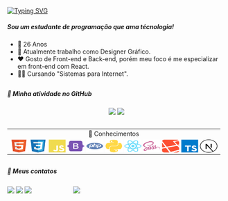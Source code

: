 [![Typing SVG](https://readme-typing-svg.herokuapp.com/?lines=<Hello+World+/>&size=64&height=100&width=1920&center=true&color=61D9FA)](https://git.io/typing-svg)

##### Sou um estudante de programação que ama técnologia!

- 🎂 26 Anos
- 💼 Atualmente trabalho como Designer Gráfico.
- ❤️ Gosto de Front-end e Back-end, porém meu foco é me especializar em front-end com React.
- 👨‍🎓 Cursando "Sistemas para Internet".

<div>

##

##### 🤖 Minha atividade no GitHub
  
<div style="display: inline_block;" align="center">
  <img height="160em" src="https://github-readme-streak-stats.herokuapp.com/?user=heloriel&hide_border=true&theme=react" />
  <img height="161em" src="https://github-readme-stats.vercel.app/api/top-langs/?username=heloriel&layout=compact&langs_count=7&theme=react&border_radius=4&hide_border=true"/>
</div>
 
 ##
  
 ##### 
 
 <div align="center">
   <table>
     <tr>
       <td align="center">🧠 Conhecimentos</td>
     </tr>
     <tr>
       <td align="center">
         <img align="center" title="HTML5" alt="HTML" height="30" width="40" src="https://raw.githubusercontent.com/devicons/devicon/master/icons/html5/html5-original.svg">
         <img align="center"  title="CSS3" alt="CSS" height="30" width="40" src="https://raw.githubusercontent.com/devicons/devicon/master/icons/css3/css3-original.svg">
         <img align="center"  title="Javascript (Estudando)" alt="Js" height="30" width="40" src="https://raw.githubusercontent.com/devicons/devicon/master/icons/javascript/javascript-plain.svg">
         <img align="center" title="Bootstrap" alt="Bootstrap" height="30" width="40" src="https://raw.githubusercontent.com/devicons/devicon/master/icons/bootstrap/bootstrap-plain.svg">
         <img align="center" title="PHP" alt="PHP" height="30" width="40" src="https://raw.githubusercontent.com/devicons/devicon/master/icons/php/php-plain.svg">
         <img align="center" title="Python (Básico)" alt="Python" height="30" width="40" src="https://raw.githubusercontent.com/devicons/devicon/master/icons/python/python-plain.svg">     
        <img align="center" title="React (Básico)" alt="React" height="30" width="40" src="https://raw.githubusercontent.com/devicons/devicon/master/icons/react/react-original.svg">
       <img align="center" title="Sass" alt="Sass" height="30" width="40" src="https://raw.githubusercontent.com/devicons/devicon/master/icons/sass/sass-original.svg">
         <img align="center" title="Laravel 8 (Básico)" alt="Laravel 8" height="30" width="40" src="https://raw.githubusercontent.com/devicons/devicon/master/icons/laravel/laravel-plain.svg">
         <img align="center" title="TypeScript (Estudando)" alt="TypeScript" height="30" width="40" src="https://raw.githubusercontent.com/devicons/devicon/master/icons/typescript/typescript-plain.svg">
         <img align="center" title="NextJS (Estudando)" alt="NextJS" height="30" width="40" src="https://raw.githubusercontent.com/devicons/devicon/master/icons/nextjs/nextjs-line.svg">
       </td>
    </tr>
   </table>
  </div>
 
 ##
 
  ##### 💬 Meus contatos
  
  <div>
    <a href="https://www.linkedin.com/in/matheus-andrade-ba2b16226/" target="_blank"><img src="https://img.shields.io/badge/-LinkedIn-%230077B5?style=for-the-badge&logo=linkedin&logoColor=white" target="_blank"></a>
     <a href = "mailto:andradematheus.dev@gmail.com"><img src="https://img.shields.io/badge/-Gmail-%23333?style=for-the-badge&logo=gmail&logoColor=white" target="_blank"></a>
 <a href="https://discord.gg/BYZ8pET" target="_blank"><img src="https://img.shields.io/badge/Discord-7289DA?style=for-the-badge&logo=discord&logoColor=white" target="_blank"></a>
 <a href="https://codepen.io/heloriel" target="_blank"><svg xmlns="http://www.w3.org/2000/svg" xmlns:xlink="http://www.w3.org/1999/xlink" width="92" height="20"><img src="https://img.shields.io/badge/Codepen.io-282A31?style=for-the-badge&logo=Codepen&logoColor=white" target="_blank"></a>
  </div>
